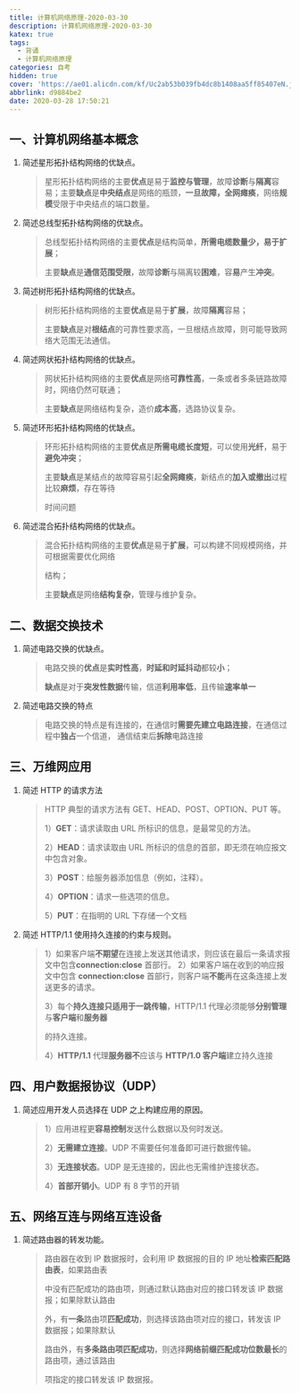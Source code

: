 ```yaml
---
title: 计算机网络原理-2020-03-30
description: 计算机网络原理-2020-03-30
katex: true
tags:
  - 背诵
  - 计算机网络原理
categories: 自考
hidden: true
cover: 'https://ae01.alicdn.com/kf/Uc2ab53b039fb4dc8b1408aa5ff85407eN.jpg'
abbrlink: d9884be2
date: 2020-03-28 17:50:21
---
```


## 一、计算机网络基本概念

1. 简述星形拓扑结构网络的优缺点。

   > 星形拓扑结构网络的主要**优点**是易于**监控与管理**，故障**诊断**与**隔离**容易；主要**缺点**是**中央结点**是网络的瓶颈，**一旦故障，全网瘫痪**，网络**规模**受限于中央结点的端口数量。

2. 简述总线型拓扑结构网络的优缺点。

   > 总线型拓扑结构网络的主要**优点**是结构简单，**所需电缆数量少，易于扩展**； 
   >
   > 主要**缺点**是**通信范围受限**，故障**诊断**与隔离较**困难**，容**易**产生**冲突**。 

3. 简述树形拓扑结构网络的优缺点。

   > 树形拓扑结构网络的主要**优点**是易于**扩展**，故障**隔离**容易； 
   >
   > 主要**缺点**是对**根结点**的可靠性要求高，一旦根结点故障，则可能导致网络大范围无法通信。

4. 简述网状拓扑结构网络的优缺点。

   > 网状拓扑结构网络的主要**优点**是网络**可靠性高**，一条或者多条链路故障时，网络仍然可联通； 
   >
   > 主要**缺点**是网络结构复杂，造价**成本高**，选路协议复杂。

5. 简述环形拓扑结构网络的优缺点。

   > 环形拓扑结构网络的主要**优点**是**所需电缆长度短**，可以使用**光纤**，易于**避免冲突**； 
   >
   > 主要**缺点**是某结点的故障容易引起**全网瘫痪**，新结点的**加入或撤出**过程比较**麻烦**，存在等待 
   >
   > 时间问题

6. 简述混合拓扑结构网络的优缺点。

   > 混合拓扑结构网络的主要**优点**是易于**扩展**，可以构建不同规模网络，并可根据需要优化网络 
   >
   > 结构； 
   >
   > 主要**缺点**是网络**结构复杂**，管理与维护复杂。

## 二、数据交换技术

1. 简述电路交换的优缺点。

   > 电路交换的**优点**是**实时性高**，**时延和时延抖动**都较**小**； 
   >
   > **缺点**是对于**突发性数据**传输，信道**利用率低**，且传输**速率单一**

2. 简述电路交换的特点

   > 电路交换的特点是有连接的，在通信时**需要先建立电路连接**，在通信过程中**独占**一个信道， 通信结束后**拆除**电路连接 

## 三、万维网应用

1. 简述 HTTP 的请求方法

   > HTTP 典型的请求方法有 GET、HEAD、POST、OPTION、PUT 等。 
   >
   > 1）**GET**：请求读取由 URL 所标识的信息，是最常见的方法。 
   >
   > 2）**HEAD**：请求读取由 URL 所标识的信息的首部，即无须在响应报文中包含对象。 
   >
   > 3）**POST**：给服务器添加信息（例如，注释）。 
   >
   > 4）**OPTION**：请求一些选项的信息。 
   >
   > 5）**PUT**：在指明的 URL 下存储一个文档

2. 简述 HTTP/1.1 使用持久连接的约束与规则。

   > 1）如果客户端**不期望**在连接上发送其他请求，则应该在最后一条请求报文中包含**connection:close** 首部行。 
   > 2）如果客户端在收到的响应报文中包含 **connection:close** 首部行，则客户端**不能**再在这条连接上发送更多的请求。 
   >
   > 3）每个**持久连接只适用于一跳传输**，HTTP/1.1 代理必须能够**分别管理**与**客户端**和**服务器** 
   >
   > 的持久连接。 
   >
   > 4）**HTTP/1.1** 代理**服务器不**应该与 **HTTP/1.0 客户端**建立持久连接

## 四、用户数据报协议（UDP）

1. 简述应用开发人员选择在 UDP 之上构建应用的原因。

   > 1）应用进程更**容易控制**发送什么数据以及何时发送。 
   >
   > 2）**无需建立连接**。UDP 不需要任何准备即可进行数据传输。 
   >
   > 3）**无连接状态**。UDP 是无连接的，因此也无需维护连接状态。 
   >
   > 4）**首部开销小**。UDP 有 8 字节的开销 

## 五、网络互连与网络互连设备

1. 简述路由器的转发功能。

   > 路由器在收到 IP 数据报时，会利用 IP 数据报的目的 IP 地址**检索匹配路由表**，如果路由表 
   >
   > 中没有匹配成功的路由项，则通过默认路由对应的接口转发该 IP 数据报；如果除默认路由 
   >
   > 外，有**一条**路由项**匹配成功**，则选择该路由项对应的接口，转发该 IP 数据报；如果除默认 
   >
   > 路由外，有**多条路由项匹配成功**，则选择**网络前缀匹配成功位数最长**的路由项，通过该路由 
   >
   > 项指定的接口转发该 IP 数据报。 

